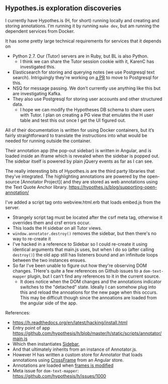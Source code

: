 Hypothes.is exploration discoveries
---------------------

I currently have Hypothes.is (H, for short) running locally and creating and storing annotations.  I'm running it by running `make dev`, but am running the dependent services from Docker.

It has some pretty large technical requirements for services that it depends on

 * Python 2.7.  Our (Tutor) servers are in Ruby, but BL is also Python.
   * I think we can share the Tutor session cookie with it, KarenC has investigated this.
 * Elasticsearch for storing and querying notes (we use Postgresql text search).  Intriguingly they're working on [a PR](https://github.com/hypothesis/h/pull/2946) to move to Postgresql for this.
 * NSQ for message passing.  We don’t currently use anything like this but are investigating Kafka.
 * They also use Postgresql for storing user accounts and other structured data.
   * I hope we can modify the Hypotheses DB schema to share users with Tutor.  I plan on creating a PG view that emulates the H user table and test this out once I get the UI figured out.

All of their documentation is written for using Docker containers, but it’s fairly straightforward to translate the instructions into what would be needed for running outside the container.

Their annotation app (the pop-out sidebar) is written in Angular, and is loaded inside an iframe which is revealed when the sidebar is popped out.  The sidebar itself is powered by plain jQuery events as far as I can see.

The really interesting bits of Hypothes.is are the third party libraries that they’ve integrated.  The highlighting annotations are powered by the open-source [Annotator Project]( and they are stored as web annotations using the Text Quote Anchor library. https://hypothes.is/blog/supporting-open-annotation/

I've added a script tag onto webview.html.erb that loads embed.js from the server.
 * Strangely script tag must be located after the csrf meta tag, otherwise it overrides them and crsf errors occur.
 * This loads the H sidebar on all Tutor views.
 * `window.annotator.destroy()` removes the sidebar, but then there's no way to re-create it
 * I've hacked in a reference to Sidebar so I could re-create it using identical arguments that main.js uses, but when I do so (after calling `destroy()`) the old app still has listeners bound and an infinitude loops between the two instances ensues.
 * So far I've been unable to figure out how they're observing DOM changes.  THere's quite a few references on Github issues to a `dom-text-mapper` plugin, but I can't find any references to it in the current source.
   * It does notice when the DOM changes and the annotations indicator switches to the "detached" state.  Ideally I can somehow plug into this and reload the annoations for the new page when this occurs.  This may be difficult though since the annoations are loaded from the angular side of the app.


References:
 * https://h.readthedocs.org/en/latest/hacking/install.html
 * Entry point of app https://github.com/hypothesis/h/blob/master/h/static/scripts/annotator/main.js
 * Which then instantiates [Sidebar](https://github.com/hypothesis/h/blob/master/h/static/scripts/annotator/sidebar.coffee),
 * And that ultimately inherits from an instance of Annotator.js.
  * However H has written a custom store for Annotator that loads annotations using [CrossFrame](https://github.com/hypothesis/h/blob/master/h/static/scripts/cross-frame.coffee) from an Angular store.
  * Annotations are loaded when [frames is modified](https://github.com/hypothesis/h/blob/master/h/static/scripts/widget-controller.coffee#L60)
  * Meta issue for `dom-text-mapper`: https://github.com/hypothesis/h/issues/1000
